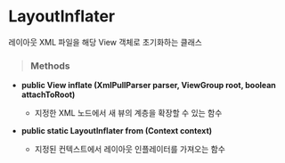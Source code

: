 # LayoutInflater
레이아웃 XML 파일을 해당 View 객체로 초기화하는 클래스

> ### Methods
* **public View inflate (XmlPullParser parser, ViewGroup root, boolean attachToRoot)**
    - 지정한 XML 노드에서 새 뷰의 계층을 확장할 수 있는 함수


* **public static LayoutInflater from (Context context)**
    - 지정된 컨텍스트에서 레이아웃 인플레이터를 가져오는 함수
